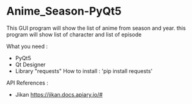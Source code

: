 # Anime_Season-PyQt5
This GUI program will show the list of anime from season and year. this program will show list of character and list of episode 

What you need :
- PyQt5
- Qt Designer 
- Library "requests"
How to install :
  'pip install requests'

API References :
- Jikan
https://jikan.docs.apiary.io/#
